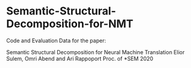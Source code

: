 # Semantic-Structural-Decomposition-for-NMT
Code and Evaluation Data for the paper:

  Semantic Structural Decomposition for Neural Machine Translation
  Elior Sulem, Omri Abend and Ari Rappoport
  Proc. of *SEM 2020

